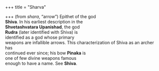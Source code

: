 +++
title = "Sharva"

+++
(from *shara*, “arrow”) Epithet of the god  
**Shiva**. In his earliest description in the  
**Shvetashvatara Upanishad**, the god  
**Rudra** (later identified with Shiva) is  
identified as a god whose primary  
weapons are infallible arrows. This characterization of Shiva as an archer has  
continued ever since; his bow **Pinaka** is  
one of few divine weapons famous  
enough to have a name. See **Shiva**.